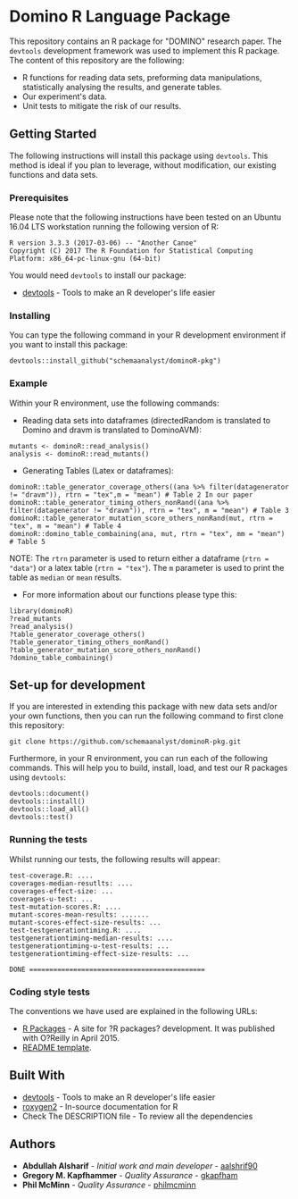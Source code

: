 # Domino R Language Package

This repository contains an R package for "DOMINO" research paper. The `devtools` development framework was used to implement this R package. The content of this repository are the following:

* R functions for reading data sets, preforming data manipulations, statistically analysing the results, and generate tables.
* Our experiment's data.
* Unit tests to mitigate the risk of our results.

## Getting Started

The following instructions will install this package using `devtools`. This method is ideal if you plan to leverage, without modification, our existing functions and data sets.

### Prerequisites

Please note that the following instructions have been tested on an Ubuntu 16.04 LTS workstation running the following version of R:

```shell
R version 3.3.3 (2017-03-06) -- "Another Canoe"
Copyright (C) 2017 The R Foundation for Statistical Computing
Platform: x86_64-pc-linux-gnu (64-bit)
```

You would need `devtools` to install our package:

* [devtools](https://github.com/hadley/devtools) - Tools to make an R developer's life easier

### Installing

You can type the following command in your R development environment if you want to install this package:

```shell
devtools::install_github("schemaanalyst/dominoR-pkg")
```

### Example

Within your R environment, use the following commands:

* Reading data sets into dataframes (directedRandom is translated to Domino and dravm is translated to DominoAVM):

```shell
mutants <- dominoR::read_analysis()
analysis <- dominoR::read_mutants()
```

* Generating Tables (Latex or dataframes):

```shell
dominoR::table_generator_coverage_others((ana %>% filter(datagenerator != "dravm")), rtrn = "tex",m = "mean") # Table 2 In our paper
dominoR::table_generator_timing_others_nonRand((ana %>% filter(datagenerator != "dravm")), rtrn = "tex", m = "mean") # Table 3
dominoR::table_generator_mutation_score_others_nonRand(mut, rtrn = "tex", m = "mean") # Table 4
dominoR::domino_table_combaining(ana, mut, rtrn = "tex", mm = "mean") # Table 5
```

NOTE: The `rtrn` parameter is used to return either a dataframe (`rtrn = "data"`) or a latex table (`rtrn = "tex"`). The `m` parameter is used to print the table as `median` or `mean` results.

* For more information about our functions please type this:

```shell
library(dominoR)
?read_mutants
?read_analysis()
?table_generator_coverage_others()
?table_generator_timing_others_nonRand()
?table_generator_mutation_score_others_nonRand()
?domino_table_combaining()
```

## Set-up for development

If you are interested in extending this package with new data sets and/or your own functions, then you can run the
following command to first clone this repository:

```shell
git clone https://github.com/schemaanalyst/dominoR-pkg.git
```

Furthermore, in your R environment, you can run each of the following commands. This will help you to build, install, load, and test our R packages using `devtools`:

```shell
devtools::document()
devtools::install()
devtools::load_all()
devtools::test()
```

### Running the tests

Whilst running our tests, the following results will appear:

```shell
test-coverage.R: ....
coverages-median-resutlts: ....
coverages-effect-size: ...
coverages-u-test: ...
test-mutation-scores.R: ....
mutant-scores-mean-results: .......
mutant-scores-effect-size-results: ...
test-testgenerationtiming.R: ....
testgenerationtiming-median-results: ....
testgenerationtiming-u-test-results: ...
testgenerationtiming-effect-size-results: ...

DONE ============================================
```

### Coding style tests

The conventions we have used are explained in the following URLs:

* [R Packages](http://r-pkgs.had.co.nz/) -  A site for ?R packages? development. It was published with O?Reilly in April 2015.
* [README template](https://gist.github.com/PurpleBooth/109311bb0361f32d87a2).

## Built With

* [devtools](https://github.com/hadley/devtools) - Tools to make an R developer's life easier
* [roxygen2](https://cran.r-project.org/web/packages/roxygen2/vignettes/roxygen2.html) - In-source documentation for R
* Check The DESCRIPTION file - To review all the dependencies


## Authors

* **Abdullah Alsharif** - *Initial work and main developer* - [aalshrif90](https://github.com/aalshrif90)
* **Gregory M. Kapfhammer** - *Quality Assurance* - [gkapfham](https://github.com/gkapfham)
* **Phil McMinn** - *Quality Assurance* - [philmcminn](https://github.com/philmcminn)

